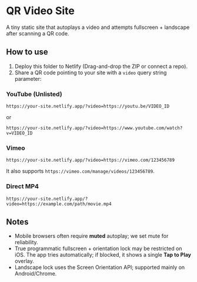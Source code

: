 # QR Video Site
A tiny static site that autoplays a video and attempts fullscreen + landscape after scanning a QR code.

## How to use
1. Deploy this folder to Netlify (Drag-and-drop the ZIP or connect a repo).
2. Share a QR code pointing to your site with a `video` query string parameter:

### YouTube (Unlisted)
```
https://your-site.netlify.app/?video=https://youtu.be/VIDEO_ID
```
or
```
https://your-site.netlify.app/?video=https://www.youtube.com/watch?v=VIDEO_ID
```

### Vimeo
```
https://your-site.netlify.app/?video=https://vimeo.com/123456789
```
It also supports `https://vimeo.com/manage/videos/123456789`.

### Direct MP4
```
https://your-site.netlify.app/?video=https://example.com/path/movie.mp4
```

## Notes
- Mobile browsers often require **muted** autoplay; we set mute for reliability.
- True programmatic fullscreen + orientation lock may be restricted on iOS.
  The app tries automatically; if blocked, it shows a single **Tap to Play** overlay.
- Landscape lock uses the Screen Orientation API; supported mainly on Android/Chrome.
